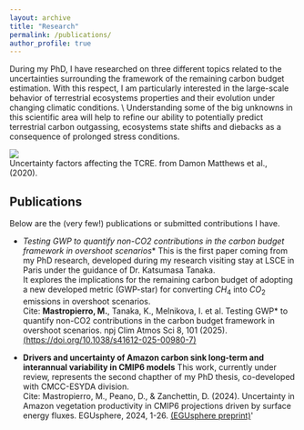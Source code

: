 ```yaml
---
layout: archive
title: "Research"
permalink: /publications/
author_profile: true
---
```


During my PhD, I have researched on three different topics related to the uncertainties surrounding the framework of the remaining carbon budget estimation. 
With this respect, I am particularly interested in the large-scale behavior of terrestrial ecosystems properties and their evolution under changing climatic conditions. \ 
Understanding some of the big unknowns in this scientific area will help to refine our ability to potentially predict terrestrial carbon outgassing, ecosystems state shifts and diebacks as a consequence of prolonged stress conditions.  

<figure-right>
  <img src= "{{"/images/tcre.jpg" | absolute_url }}">
  <figcaption>Uncertainty factors affecting the TCRE. from Damon Matthews et al., (2020).</figcaption>
</figure-right>

## Publications
Below are the (very few!) publications or submitted contributions I have.

- **Testing GWP* to quantify non-CO2 contributions in the carbon budget framework in overshoot scenarios**
This is the first paper coming from my PhD research, developed during my research visiting stay at LSCE in Paris under the guidance of Dr. Katsumasa Tanaka. \
It explores the implications for the remaining carbon budget of adopting a new developed metric (GWP-star) for converting $CH_{4}$ into $CO_{2}$ emissions in overshoot scenarios. \
Cite: **Mastropierro, M.**, Tanaka, K., Melnikova, I. et al. Testing GWP* to quantify non-CO2 contributions in the carbon budget framework in overshoot scenarios. npj Clim Atmos Sci 8, 101 (2025). [(https://doi.org/10.1038/s41612-025-00980-7)](https://doi.org/10.1038/s41612-025-00980-7)

- **Drivers and uncertainty of Amazon carbon sink long-term and interannual variability in CMIP6 models**
This work, currently under review, represents the second chapther of my PhD thesis, co-developed with CMCC-ESYDA division. \
Cite: Mastropierro, M., Peano, D., & Zanchettin, D. (2024). Uncertainty in Amazon vegetation productivity in CMIP6 projections driven by surface energy fluxes. EGUsphere, 2024, 1-26. [(EGUsphere preprint)](https://egusphere.copernicus.org/preprints/2024/egusphere-2024-823/)'


